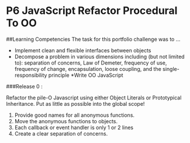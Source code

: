 # P6 JavaScript Refactor Procedural To OO

##Learning Competencies
The task for this portfolio challenge was to ...

* Implement clean and flexible interfaces between objects
* Decompose a problem in various dimensions including (but not limited to): separation of concerns, Law of Demeter, frequency of use, frequency of change, encapsulation, loose coupling, and the single-responsibility principle
*Write OO JavaScript

###Release 0 :

Refactor the pile-O Javascript using either Object Literals or Prototypical Inheritance. Put as little as possible into the global scope!

1. Provide good names for all anonymous functions.
2. Move the anonymous functions to objects.
3. Each callback or event handler is only 1 or 2 lines
4. Create a clear separation of concerns.
